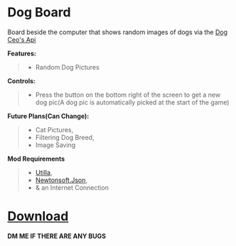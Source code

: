 # Dog Board

Board beside the computer that shows random images of dogs via the [Dog Ceo's Api](<https://dog.ceo/dog-api/>)

**Features:**
>* Random Dog Pictures

**Controls:**
>* Press the button on the bottom right of the screen to get a new dog pic(A dog pic is automatically picked at the start of the game)

**Future Plans(Can Change):**
>* Cat Pictures,
>* Filtering Dog Breed,
>* Image Saving

**Mod Requirements**
>* [Utilla](<https://github.com/legoandmars/Utilla/releases/tag/v1.6.14>),
>* [Newtonsoft.Json](<https://github.com/legoandmars/Newtonsoft.Json/releases/tag/12.0.3>),
>* & an Internet Connection

# [Download](<https://github.com/LEPHROGFISH/GSabers/releases/download/v1/GSabers.dll>)

**DM ME IF THERE ARE ANY BUGS**
